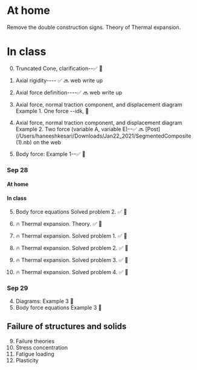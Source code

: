 
# At home 
Remove the double construction signs. 
Theory of Thermal expansion.    

# In class
0. Truncated Cone, clarification--:white_check_mark: :stop_sign:
1. Axial rigidity---- :white_check_mark: :soon: web write up
2. Axial force definition----:white_check_mark: :soon: web write up
2. Axial force, normal traction component, and displacement diagram Example 1. One force --idk, :stop_sign:
3. Axial force, normal traction component, and displacement diagram Example 2. Two force (variable A, variable E)--:white_check_mark: :soon: [Post](/Users/haneeshkesari/Downloads/Jan22_2021/SegmentedComposite (1).nb)  on the web

4. Body force: Example 1--:white_check_mark: :stop_sign:
    

### Sep 28

#### At home



#### In class


5. Body force equations Solved problem 2. :white_check_mark: :stop_sign:

    
5. :fire: Thermal expansion. Theory. :white_check_mark: :stop_sign:
6. :fire: Thermal expansion. Solved problem 1. :white_check_mark: :stop_sign:
7. :fire: Thermal expansion. Solved problem 2. :white_check_mark: :stop_sign:
8. :fire: Thermal expansion. Solved problem 3. :white_check_mark: :stop_sign:
9. :fire: Thermal expansion. Solved problem 4. :white_check_mark: :stop_sign:


### Sep 29

4. Diagrams: Example 3 :hammer:
5. Body force equations Example 3 :hammer:

## Failure of structures and solids

9. Failure theories
10. Stress concentration
10. Fatigue loading
11. Plasticity